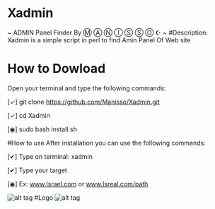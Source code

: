 # Xadmin
~ ADMIN Panel Finder By Ⓜ Ⓐ Ⓝ Ⓘ Ⓢ Ⓢ Ⓞ  ☪ ~
#Description:
Xadmin is a simple script in perl to find Amin Panel Of Web site
# How to Dowload
Open your terminal and type the following commands:

[✓] git clone https://github.com/Manisso/Xadmin.git

[✓] cd Xadmin

[◉] sudo bash install.sh

#How to use
After installation you can use the following commands:

[✔] Type on terminal: xadmin

[✔] Type your target

[◉] Ex: www.Israel.com or www.Isreal.com/path

![alt tag](http://img15.hostingpics.net/pics/951380Screenshot291610160816062016CET042045.png)
#Logo
![alt tag](https://media.giphy.com/media/3o72Fi2tOJRVTbApd6/giphy.gif)

